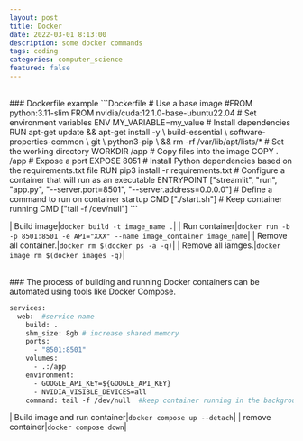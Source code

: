 ```yaml
---
layout: post
title: Docker 
date: 2022-03-01 8:13:00
description: some docker commands
tags: coding
categories: computer_science
featured: false
---
```



<br>
### Dockerfile example
```Dockerfile
# Use a base image
#FROM python:3.11-slim
FROM nvidia/cuda:12.1.0-base-ubuntu22.04
# Set environment variables
ENV MY_VARIABLE=my_value
# Install dependencies
RUN apt-get update && apt-get install -y \
    build-essential \
    software-properties-common \
    git \
    python3-pip \
    && rm -rf /var/lib/apt/lists/*
# Set the working directory
WORKDIR /app
# Copy files into the image
COPY . /app
# Expose a port
EXPOSE 8051
# Install Python dependencies based on the requirements.txt file
RUN pip3 install -r requirements.txt
# Configure a container that will run as an executable
ENTRYPOINT ["streamlit", "run", "app.py", "--server.port=8501", "--server.address=0.0.0.0"]
# Define a command to run on container startup
CMD ["./start.sh"]
# Keep container running
CMD ["tail -f /dev/null"]
```

| Build image|`docker build -t image_name .`|
| Run container|`docker run -b -p 8501:8501 -e API="XXX" --name image_container image_name`|
| Remove all container.|`docker rm $(docker ps -a -q)`|
| Remove all iamges.|`docker image rm $(docker images -q)`|



<br>
### The process of building and running Docker containers can be automated using tools like Docker Compose. 

```Dockerfile
services:
  web:  #service name
    build: .
    shm_size: 8gb # increase shared memory
    ports:
      - "8501:8501"
    volumes:
      - .:/app
    environment:
      - GOOGLE_API_KEY=${GOOGLE_API_KEY}
      - NVIDIA_VISIBLE_DEVICES=all
    command: tail -f /dev/null  #keep container running in the background
```

| Build image and run container|`docker compose up --detach`|
| remove container|`docker compose down`|
